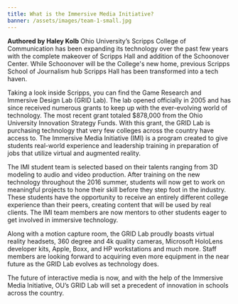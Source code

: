```yaml
---
title: What is the Immersive Media Initiative?
banner: /assets/images/team-1-small.jpg
---
```


**Authored by Haley Kolb** Ohio University’s Scripps College of Communication has been expanding its technology over the past few years with the complete makeover of Scripps Hall and addition of the Schoonover Center. While Schoonover will be the College's new home, previous Scripps School of Journalism hub Scripps Hall has been transformed into a tech haven.

Taking a look inside Scripps, you can find the Game Research and Immersive Design Lab (GRID Lab). The lab opened officially in 2005 and has since received numerous grants to keep up with the ever-evolving world of technology. The most recent grant totaled $878,000 from the Ohio University Innovation Strategy Funds. With this grant, the GRID Lab is purchasing technology that very few colleges across the country have access to. The Immersive Media Initiative (IMI) is a program created to give students real-world experience and leadership training in preparation of jobs that utilize virtual and augmented reality.

The IMI student team is selected based on their talents ranging from 3D modeling to audio and video production. After training on the new technology throughout the 2016 summer, students will now get to work on meaningful projects to hone their skill before they step foot in the industry. These students have the opportunity to receive an entirely different college experience than their peers, creating content that will be used by real clients. The IMI team members are now mentors to other students eager to get involved in immersive technology.

Along with a motion capture room, the GRID Lab proudly boasts virtual reality headsets, 360 degree and 4k quality cameras, Microsoft HoloLens developer kits, Apple, Boxx, and HP workstations and much more. Staff members are looking forward to acquiring even more equipment in the near future as the GRID Lab evolves as technology does.

The future of interactive media is now, and with the help of the Immersive Media Initiative, OU’s GRID Lab will set a precedent of innovation in schools across the country.
